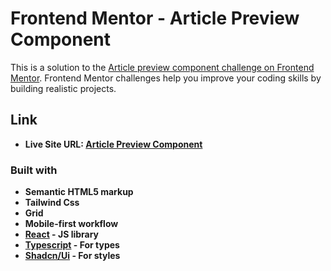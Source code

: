 # Frontend Mentor - Article Preview Component

This is a solution to the [Article preview component challenge on Frontend Mentor](https://www.frontendmentor.io/challenges/article-preview-component-dYBN_pYFT). Frontend Mentor challenges help you improve your coding skills by building realistic projects.

## Link

- **Live Site URL: [Article Preview Component]()**

### Built with

- **Semantic HTML5 markup**
- **Tailwind Css**
- **Grid**
- **Mobile-first workflow**
- **[React](https://reactjs.org/) - JS library**
- **[Typescript](https://www.typescriptlang.org/) - For types**
- **[Shadcn/Ui](https://ui.shadcn.com/) - For styles**
